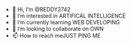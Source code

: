 - 👋 Hi, I’m @REDDY2742
- 👀 I’m interested in ARTIFICAL INTELLIGENCE 
- 🌱 I’m currently learning WEB DEVELOPING
- 💞️ I’m looking to collaborate on OWN
- 📫 How to reach meJUST PING ME

<!---
REDDY2742/REDDY2742 is a ✨ special ✨ repository because its `README.md` (this file) appears on your GitHub profile.
You can click the Preview link to take a look at your changes.
--->
